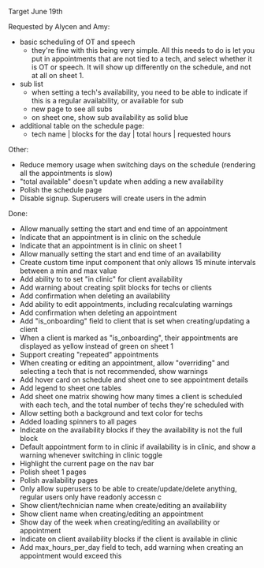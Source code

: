Target June 19th

Requested by Alycen and Amy:

- basic scheduling of OT and speech
  - they're fine with this being very simple. All this needs to do is let you put in appointments that are not tied to a tech, and select
    whether it is OT or speech. It will show up differently on the schedule, and not at all on sheet 1.
- sub list
  - when setting a tech's availability, you need to be able to indicate if this is a regular availability, or available for sub
  - new page to see all subs
  - on sheet one, show sub availability as solid blue
- additional table on the schedule page:
  - tech name | blocks for the day | total hours | requested hours

Other:

- Reduce memory usage when switching days on the schedule (rendering all the appointments is slow)
- "total available" doesn't update when adding a new availability
- Polish the schedule page
- Disable signup. Superusers will create users in the admin

Done:

- Allow manually setting the start and end time of an appointment
- Indicate that an appointment is in clinic on the schedule
- Indicate that an appointment is in clinic on sheet 1
- Allow manually setting the start and end time of an availability
- Create custom time input component that only allows 15 minute intervals between a min and max value
- Add ability to to set "in clinic" for client availability
- Add warning about creating split blocks for techs or clients
- Add confirmation when deleting an availability
- Add ability to edit appointments, including recalculating warnings
- Add confirmation when deleting an appointment
- Add "is_onboarding" field to client that is set when creating/updating a client
- When a client is marked as "is_onboarding", their appointments are displayed as yellow instead of green on sheet 1
- Support creating "repeated" appointments
- When creating or editing an appointment, allow "overriding" and selecting a tech that is not recommended, show warnings
- Add hover card on schedule and sheet one to see appointment details
- Add legend to sheet one tables
- Add sheet one matrix showing how many times a client is scheduled with each tech, and the total number of techs they're scheduled with
- Allow setting both a background and text color for techs
- Added loading spinners to all pages
- Indicate on the availability blocks if they the availability is not the full block
- Default appointment form to in clinic if availability is in clinic, and show a warning whenever switching in clinic toggle
- Highlight the current page on the nav bar
- Polish sheet 1 pages
- Polish availability pages
- Only allow superusers to be able to create/update/delete anything, regular users only have readonly accessn c
- Show client/technician name when create/editing an availability
- Show client name when creating/editing an appointment
- Show day of the week when creating/editing an availability or appointment
- Indicate on client availability blocks if the client is available in clinic
- Add max_hours_per_day field to tech, add warning when creating an appointment would exceed this
